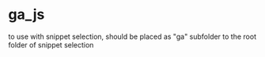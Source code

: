 # ga_js
to use with snippet selection, should be placed as "ga" subfolder to the root folder of snippet selection
